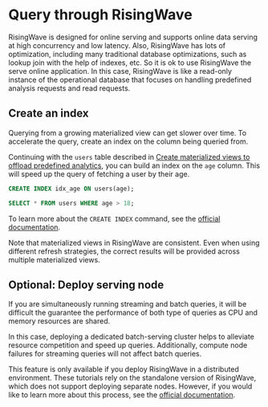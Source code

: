 # Query through RisingWave

RisingWave is designed for online serving and supports online data serving at high concurrency and low latency. Also, RisingWave has lots of optimization, including many traditional database optimizations, such as lookup join with the help of indexes, etc. So it is ok to use RisingWave the serve online application. In this case, RisingWave is like a read-only instance of the operational database that focuses on handling predefined analysis requests and read requests.

## Create an index

Querying from a growing materialized view can get slower over time. To accelerate the query, create an index on the column being queried from.

Continuing with the `users` table described in [Create materialized views to offload predefined analytics](/02-bring-analytics-closer-to-odb/001-create-mv-offload-analytics.md), you can build an index on the `age` column. This will speed up the query of fetching a user by their age. 

```sql
CREATE INDEX idx_age ON users(age);

SELECT * FROM users WHERE age > 18;
```

To learn more about the `CREATE INDEX` command, see the [official documentation](https://docs.risingwave.com/docs/current/sql-create-index/#how-to-decide-the-index-distribution-key).

Note that materialized views in RisingWave are consistent. Even when using different refresh strategies, the correct results will be provided across multiple materialized views. 

## Optional: Deploy serving node

If you are simultaneously running streaming and batch queries, it will be difficult the guarantee the performance of both type of queries as CPU and memory resources are shared.

In this case, deploying a dedicated batch-serving cluster helps to alleviate resource competition and speed up queries. Additionally, compute node failures for streaming queries will not affect batch queries. 

This feature is only available if you deploy RisingWave in a distributed environment. These tutorials rely on the standalone version of RisingWave, which does not support deploying separate nodes. However, if you would like to learn more about this process, see the [official documentation](https://docs.risingwave.com/docs/current/dedicated-compute-node/).